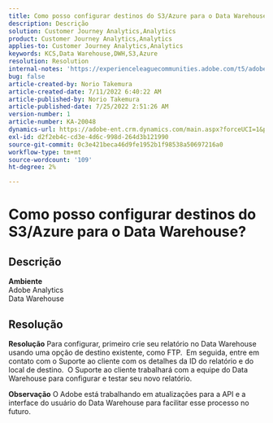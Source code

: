 ```yaml
---
title: Como posso configurar destinos do S3/Azure para o Data Warehouse?
description: Descrição
solution: Customer Journey Analytics,Analytics
product: Customer Journey Analytics,Analytics
applies-to: Customer Journey Analytics,Analytics
keywords: KCS,Data Warehouse,DWH,S3,Azure
resolution: Resolution
internal-notes: 'https://experienceleaguecommunities.adobe.com/t5/adobe-analytics-ideas/amazon-s3-support-for-data-warehouse/idi-p/341037  Azure example: https://jira.corp.adobe.com/browse/AN-259530  S3 example: https://jira.corp.adobe.com/browse/AN-294769'
bug: false
article-created-by: Norio Takemura
article-created-date: 7/11/2022 6:40:22 AM
article-published-by: Norio Takemura
article-published-date: 7/25/2022 2:51:26 AM
version-number: 1
article-number: KA-20048
dynamics-url: https://adobe-ent.crm.dynamics.com/main.aspx?forceUCI=1&pagetype=entityrecord&etn=knowledgearticle&id=d6a3af53-e400-ed11-82e4-00224809f805
exl-id: d2f2eb4c-cd3e-4d6c-998d-264d3b121990
source-git-commit: 0c3e421beca46d9fe1952b1f98538a50697216a0
workflow-type: tm+mt
source-wordcount: '109'
ht-degree: 2%

---
```


# Como posso configurar destinos do S3/Azure para o Data Warehouse?

## Descrição

<b>Ambiente</b>
<br>Adobe Analytics
<br>Data Warehouse

## Resolução


<b>Resolução</b>
Para configurar, primeiro crie seu relatório no Data Warehouse usando uma opção de destino existente, como FTP.  Em seguida, entre em contato com o Suporte ao cliente com os detalhes da ID do relatório e do local de destino.  O Suporte ao cliente trabalhará com a equipe do Data Warehouse para configurar e testar seu novo relatório.

<b>Observação</b>
O Adobe está trabalhando em atualizações para a API e a interface do usuário do Data Warehouse para facilitar esse processo no futuro.
